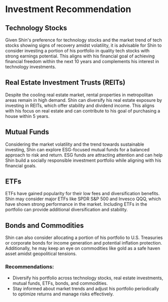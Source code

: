 # Investment Recommendation

## **Technology Stocks**
Given Shin's preference for technology stocks and the market trend of tech stocks showing signs of recovery amidst volatility, it is advisable for Shin to consider investing a portion of his portfolio in quality tech stocks with strong earnings potential. This aligns with his financial goal of achieving financial freedom within the next 10 years and complements his interest in technology investments.

## **Real Estate Investment Trusts (REITs)**
Despite the cooling real estate market, rental properties in metropolitan areas remain in high demand. Shin can diversify his real estate exposure by investing in REITs, which offer stability and dividend income. This aligns with his focus on real estate and can contribute to his goal of purchasing a house within 5 years.

## **Mutual Funds**
Considering the market volatility and the trend towards sustainable investing, Shin can explore ESG-focused mutual funds for a balanced approach to risk and return. ESG funds are attracting attention and can help Shin build a socially responsible investment portfolio while aligning with his financial goals.

## **ETFs**
ETFs have gained popularity for their low fees and diversification benefits. Shin may consider major ETFs like SPDR S&P 500 and Invesco QQQ, which have shown strong performance in the market. Including ETFs in the portfolio can provide additional diversification and stability.

## **Bonds and Commodities**
Shin can also consider allocating a portion of his portfolio to U.S. Treasuries or corporate bonds for income generation and potential inflation protection. Additionally, he may keep an eye on commodities like gold as a safe haven asset amidst geopolitical tensions.

### **Recommendations:**
- Diversify his portfolio across technology stocks, real estate investments, mutual funds, ETFs, bonds, and commodities.
- Stay informed about market trends and adjust his portfolio periodically to optimize returns and manage risks effectively.